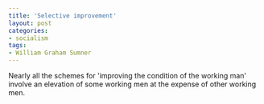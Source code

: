 ```yaml
---
title: 'Selective improvement'
layout: post
categories:
- socialism
tags:
- William Graham Sumner
---
```


Nearly all the schemes for 'improving the condition of the working man' involve an elevation of some working men at the expense of other working men.